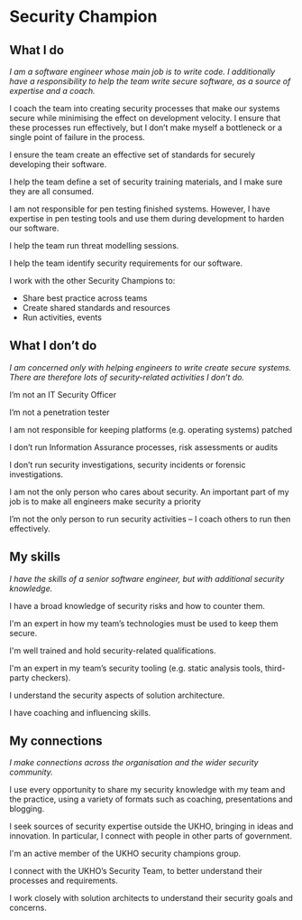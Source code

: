 # Security Champion

## What I do

*I am a software engineer whose main job is to write code. I additionally have a responsibility to help the team write secure software, as a source of expertise and a coach.*

I coach the team into creating security processes that make our systems secure while minimising the effect on development velocity. I ensure that these processes run effectively, but I don’t make myself a bottleneck or a single point of failure in the process.

I ensure the team create an effective set of standards for securely developing their software.

I help the team define a set of security training materials, and I make sure they are all consumed.

I am not responsible for pen testing finished systems. However, I have expertise in pen testing tools and use them during development to harden our software.

I help the team run threat modelling sessions.

I help the team identify security requirements for our software.

I work with the other Security Champions to:

* Share best practice across teams
* Create shared standards and resources
* Run activities, events

## What I don’t do

*I am concerned only with helping engineers to write create secure systems. There are therefore lots of security-related activities I don’t do.*

I’m not an IT Security Officer

I’m not a penetration tester

I am not responsible for keeping platforms (e.g. operating systems) patched

I don’t run Information Assurance processes, risk assessments or audits

I don’t run security investigations, security incidents or forensic investigations.

I am not the only person who cares about security. An important part of my job is to make all engineers make security a priority

I’m not the only person to run security activities – I coach others to run then effectively.

## My skills

*I have the skills of a senior software engineer, but with additional security knowledge.*

I have a broad knowledge of security risks and how to counter them.

I'm an expert in how my team’s technologies must be used to keep them secure.

I'm well trained and hold security-related qualifications.

I'm an expert in my team’s security tooling (e.g. static analysis tools, third-party checkers).

I understand the security aspects of solution architecture.

I have coaching and influencing skills.

## My connections

*I make connections across the organisation and the wider security community.*

I use every opportunity to share my security knowledge with my team and the practice, using a variety of formats such as coaching, presentations and blogging.

I seek sources of security expertise outside the UKHO, bringing in ideas and innovation. In particular, I connect with people in other parts of government.

I'm an active member of the UKHO security champions group.

I connect with the UKHO’s Security Team, to better understand their processes and requirements.

I work closely with solution architects to understand their security goals and concerns.
